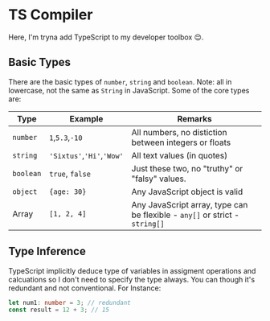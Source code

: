 # TS Compiler

Here, I'm tryna add TypeScript to my developer toolbox 😌.

## Basic Types

There are the basic types of `number`, `string` and `boolean`. Note: all in lowercase, not the same as `String` in JavaScript.
Some of the core types are:

| Type      | Example                   | Remarks                                                                     |
| --------- | ------------------------- | --------------------------------------------------------------------------- |
| `number`  | `1`,`5.3`,`-10`           | All numbers, no distiction between integers or floats                       |
| `string`  | `'Sixtus'`,`'Hi'`,`'Wow'` | All text values (in quotes)                                                 |
| `boolean` | `true`, `false`           | Just these two, no "truthy" or "falsy" values.                              |
| `object`  | `{age: 30}`               | Any JavaScript object is valid                                              |
| Array     | `[1, 2, 4]`               | Any JavaScript array, type can be flexible - `any[]` or strict - `string[]` |

## Type Inference

TypeScript implicitly deduce type of variables in assigment operations and calcuations so I don't need to specify the type always. You can though it's redundant and not conventional.
For Instance:

```ts
let num1: number = 3; // redundant
const result = 12 + 3; // 15
```
